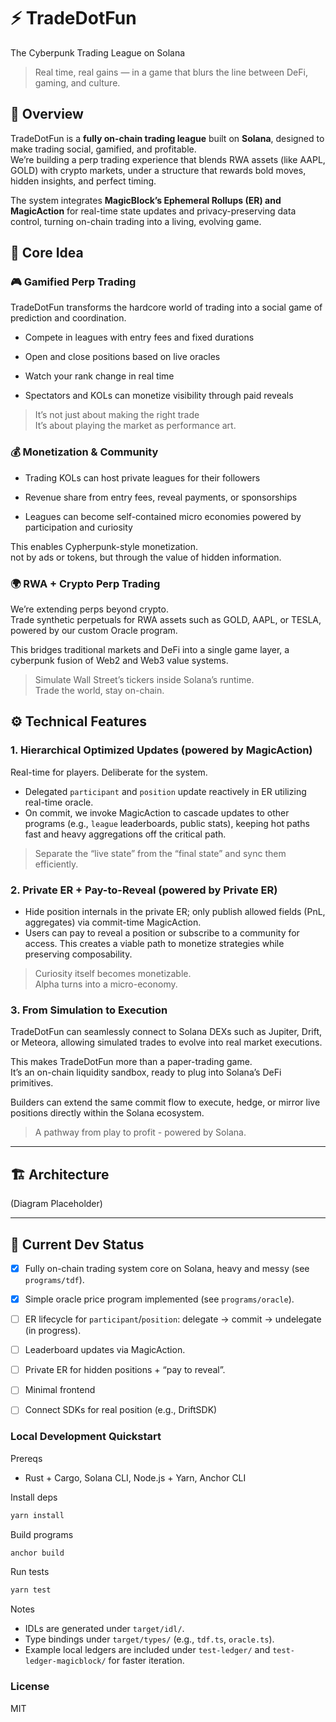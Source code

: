 # ⚡ TradeDotFun

The Cyberpunk Trading League on Solana

> Real time, real gains — in a game that blurs the line between DeFi, gaming, and culture.

## 🧠 Overview

TradeDotFun is a **fully on-chain trading league** built on **Solana**, designed to make trading social, gamified, and profitable.<br/>
We’re building a perp trading experience that blends RWA assets (like AAPL, GOLD) with crypto markets, under a structure that rewards bold moves, hidden insights, and perfect timing.

The system integrates **MagicBlock’s Ephemeral Rollups (ER) and MagicAction** for real-time state updates and privacy-preserving data control, turning on-chain trading into a living, evolving game.


## 🧩 Core Idea

### 🎮 Gamified Perp Trading

TradeDotFun transforms the hardcore world of trading into a social game of prediction and coordination.

- Compete in leagues with entry fees and fixed durations

- Open and close positions based on live oracles

- Watch your rank change in real time

- Spectators and KOLs can monetize visibility through paid reveals

>It’s not just about making the right trade<br/>
It’s about playing the market as performance art.

### 💰 Monetization & Community

- Trading KOLs can host private leagues for their followers

- Revenue share from entry fees, reveal payments, or sponsorships

- Leagues can become self-contained micro economies powered by participation and curiosity

This enables Cypherpunk-style monetization.<br/>
not by ads or tokens, but through the value of hidden information.

### 🌍 RWA + Crypto Perp Trading

We’re extending perps beyond crypto.<br/>
Trade synthetic perpetuals for RWA assets such as GOLD, AAPL, or TESLA, powered by our custom Oracle program.

This bridges traditional markets and DeFi into a single game layer, a cyberpunk fusion of Web2 and Web3 value systems.

>Simulate Wall Street’s tickers inside Solana’s runtime.<br/>
Trade the world, stay on-chain.


## ⚙️ Technical Features

### 1. Hierarchical Optimized Updates (powered by MagicAction)
Real-time for players. Deliberate for the system.
- Delegated `participant` and `position` update reactively in ER utilizing real-time oracle.
- On commit, we invoke MagicAction to cascade updates to other programs (e.g., `league` leaderboards, public stats), keeping hot paths fast and heavy aggregations off the critical path.
>Separate the “live state” from the “final state” and sync them efficiently.

### 2. Private ER + Pay-to-Reveal (powered by Private ER)
- Hide position internals in the private ER; only publish allowed fields (PnL, aggregates) via commit-time MagicAction.
- Users can pay to reveal a position or subscribe to a community for access. This creates a viable path to monetize strategies while preserving composability.

> Curiosity itself becomes monetizable.<br/>
Alpha turns into a micro-economy.

### 3. From Simulation to Execution

TradeDotFun can seamlessly connect to Solana DEXs such as Jupiter, Drift, or Meteora, allowing simulated trades to evolve into real market executions.

This makes TradeDotFun more than a paper-trading game.<br/>It’s an on-chain liquidity sandbox, ready to plug into Solana’s DeFi primitives.

Builders can extend the same commit flow to execute, hedge, or mirror live positions directly within the Solana ecosystem.

>A pathway from play to profit - powered by Solana.

---

## 🏗️ Architecture

(Diagram Placeholder)

---

## 🚧 Current Dev Status

- [x] Fully on-chain trading system core on Solana, heavy and messy (see `programs/tdf`).

- [x] Simple oracle price program implemented (see `programs/oracle`).

- [ ] ER lifecycle for `participant`/`position`: delegate → commit → undelegate (in progress).

- [ ] Leaderboard updates via MagicAction.

- [ ] Private ER for hidden positions + “pay to reveal”.

- [ ] Minimal frontend

- [ ] Connect SDKs for real position (e.g., DriftSDK)


### Local Development Quickstart
Prereqs
- Rust + Cargo, Solana CLI, Node.js + Yarn, Anchor CLI

Install deps
```bash
yarn install
```

Build programs
```bash
anchor build
```

Run tests
```bash
yarn test
```

Notes
- IDLs are generated under `target/idl/`.
- Type bindings under `target/types/` (e.g., `tdf.ts`, `oracle.ts`).
- Example local ledgers are included under `test-ledger/` and `test-ledger-magicblock/` for faster iteration.

### License
MIT


